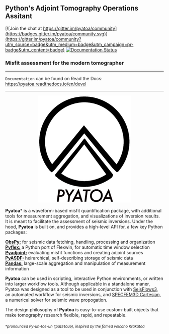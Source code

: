 ## Python's Adjoint Tomography Operations Assitant  

[![Join the chat at https://gitter.im/pyatoa/community](https://badges.gitter.im/pyatoa/community.svg)](https://gitter.im/pyatoa/community?utm_source=badge&utm_medium=badge&utm_campaign=pr-badge&utm_content=badge)
[![Documentation Status](https://readthedocs.org/projects/pyatoa/badge/?version=latest)](https://pyatoa.readthedocs.io/en/latest/?badge=latest)

### Misfit assessment for the modern tomographer

---
`Documentation` can be found on Read the Docs: https://pyatoa.readthedocs.io/en/devel

---
<p align="center">
  <img src="docs/images/pyatoa_logo_w_text.png" />
</p>

**Pyatoa**\* is a waveform-based misfit quantification package, with additional tools for measurement aggregation, and visualizations of inversion results. It is meant to facilitate the assessment of seismic inversions. Under the hood, **Pyatoa** is built on, and provides a high-level API for, a few key Python packages:

**[ObsPy:](https://github.com/obspy/obspy/wiki)** for seismic data fetching, handling, processing and organization    
**[Pyflex:](https://krischer.github.io/pyflex/)** a Python port of Flexwin, for automatic time window selection  
**[Pyadjoint:](http://krischer.github.io/pyadjoint/)** evaluating misfit functions and creating adjoint sources  
**[PyASDF:](https://seismicdata.github.io/pyasdf/)** heirarchical, self-describing storage of seismic data  
**[Pandas:](https://pandas.pydata.org/)** large-scale aggregation and manipulation of measurement information

**Pyatoa** can be used in scripting, interactive Python environments, or written into larger workflow tools. Although applicable in a standalone maner, Pyatoa was designed as a tool to be used in conjunction with [SeisFlows3](https://github.com/adjtomo/seisflows3), an automated workflow for seismic inversions, and [SPECFEM3D Cartesian](https://geodynamics.org/cig/software/specfem3d/), a numerical solver for seismic wave propogation.

The design philosophy of **Pyatoa** is easy-to-use custom-built objects that make tomography research flexible, rapid, and repeatable.

<sub> \**pronounced Py-uh-toe-uh (ˈpaɪəˈtoʊə), inspired by the famed volcano Krakatoa* </sub>

